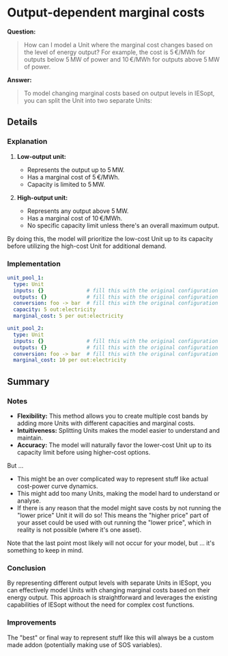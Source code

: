 # Output-dependent marginal costs

**Question:**  
> How can I model a Unit where the marginal cost changes based on the level of energy output? For example, the cost is 5 €/MWh for outputs below 5 MW of power and 10 €/MWh for outputs above 5 MW of power.

**Answer:**  
> To model changing marginal costs based on output levels in IESopt, you can split the Unit into two separate Units:

## Details

### Explanation

1. **Low-output unit:**
   - Represents the output up to 5 MW.
   - Has a marginal cost of 5 €/MWh.
   - Capacity is limited to 5 MW.

2. **High-output unit:**
   - Represents any output above 5 MW.
   - Has a marginal cost of 10 €/MWh.
   - No specific capacity limit unless there's an overall maximum output.

By doing this, the model will prioritize the low-cost Unit up to its capacity before utilizing the high-cost Unit for additional demand.

### Implementation

```yaml
unit_pool_1:
  type: Unit
  inputs: {}              # fill this with the original configuration
  outputs: {}             # fill this with the original configuration
  conversion: foo -> bar  # fill this with the original configuration
  capacity: 5 out:electricity
  marginal_cost: 5 per out:electricity

unit_pool_2:
  type: Unit
  inputs: {}              # fill this with the original configuration
  outputs: {}             # fill this with the original configuration
  conversion: foo -> bar  # fill this with the original configuration
  marginal_cost: 10 per out:electricity
```

## Summary

### Notes

- **Flexibility:** This method allows you to create multiple cost bands by adding more Units with different capacities and marginal costs.
- **Intuitiveness:** Splitting Units makes the model easier to understand and maintain.
- **Accuracy:** The model will naturally favor the lower-cost Unit up to its capacity limit before using higher-cost options.

But ...

- This might be an over complicated way to represent stuff like actual cost-power curve dynamics.
- This might add too many Units, making the model hard to understand or analyse.
- If there is any reason that the model might save costs by not running the "lower price" Unit it will do so! This means the "higher price" part of your asset could be used with out running the "lower price", which in reality is not possible (where it's one asset).

Note that the last point most likely will not occur for your model, but ... it's something to keep in mind.

### Conclusion

By representing different output levels with separate Units in IESopt, you can effectively model Units with changing marginal costs based on their energy output. This approach is straightforward and leverages the existing capabilities of IESopt without the need for complex cost functions.

### Improvements

The "best" or final way to represent stuff like this will always be a custom made addon (potentially making use of SOS variables).
